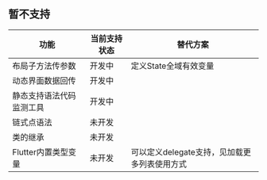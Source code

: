 ## 暂不支持

| 功能                        | 当前支持状态              | 替代方案             
| ------------------------   | ----------------------- |  ----------------------- |
| 布局子方法传参数              | 开发中                   | 定义State全域有效变量
| 动态界面数据回传             | 开发中                   |
| 静态支持语法代码监测工具             | 开发中                   |
| 链式点语法              | 未开发                   |
| 类的继承              | 未开发                   |
| Flutter内置类型变量             | 未开发                   | 可以定义delegate支持，见加载更多列表使用方式

